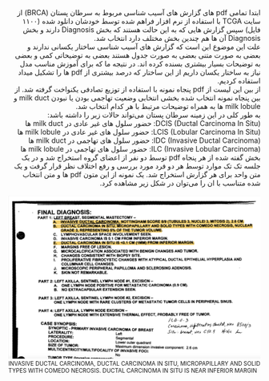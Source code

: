 <div style="direction:rtl;">
ابتدا تمامی
pdf
های گزارش های آسیب شناسی مربوط به سرطان پستان
(BRCA)
از سایت
TCGA
با استفاده از نرم افزار فراهم شده توسط خودشان دانلود شده (۱۱۰۰ فایل) سپس گزارش هایی که به این حالت هستند که بخش
Diagnosis
 دارند و بخش
Diagnosis
آن ها هم چندین بخش مختلف دارد انتخاب شد.
<br>
علت این موضوع این است که گزارش های آسیب شناسی ساختار یکسانی ندارند و بعضی به صورت متنی بعضی به صورت جدول هستند بعضی به توضیحاتی کمی و بعضی به توضیحات بسیار بیشتری بسنده کرده اند. در نتیجه ما که برای آموزش مناسب مدل نیاز به ساختار یکسان داریم از این ساختار که درصد بیشتری از 
pdf
ها را تشکیل میداد استفاده کردیم.
<br>
از بین این لیست از
pdf
پنجاه نمونه با استفاده از توزیع تصادفی یکنواخت گرفته شد.
از بین پنجاه نمونه انتخاب شده بخشی انتخابی وضعیت تهاجمی بودن یا نبودن
milk duct
و
milk lobule
ها به همراه توضیحات مرتبط با هر کدام انتخاب شد.
<br>
به طور کلی در این زمینه سرطان پستان می‌تواند حالات زیر را داشته باشد:
<br>
DCIS (Ductal Carcinoma In Situ):
حضور سلول های غیر عادی در
milk duct
ها
<br>
LCIS (Lobular Carcinoma In Situ):
حضور سلول های غیر عادی در
milk lobule
ها
<br>
IDC (Invasive Ductal Carcinoma):
حضور سلول های تهاجمی در
milk duct
ها
<br>
ILC (Invasive Lobular Carcinoma):
حضور سلول های تهاجمی در
milk lobule
ها
<br>
بخش گفته شده از هر پنجاه
pdf
توسط دو نفر از اعضای گروه استخراج شد و در یک جلسه تک تک موارد توسط هر دو فرد مورد بررسی و رفع اختلاف نظر قرار گرفت و یک متن واحد برای هر گزارش استخراج شد.
یک نمونه از این متون
pdf
ها و متن انتخاب شده متناسب با ان را می‌توان در شکل زیر مشاهده کرد.
</div>
<div>
<br>
<div style="width:image width px; font-size:80%; text-align:left;">
<img src="../color-normalization/sample_images/figure1.png">
<br>
INVASIVE DUCTAL CARCINOMA, DUCTAL CARCINOMA IN SITU, MICROPAPILLARY AND SOLID TYPES WITH COMEDO NECROSIS. DUCTAL CARCINOMA IN SITU IS NEAR INFERIOR MARGIN
</div>